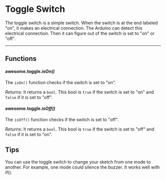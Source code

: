 # Toggle Switch

The toggle switch is a simple switch. When the switch is at the end labeled "on", it makes an electrical connection. The Arduino can detect this electrical connection. Then it can figure out of the switch is set to "on" or "off".

***

## Functions

#### awesome.toggle.*isOn()*

The `isOn()` function checks if the switch is set to "on".

*Returns:* It returns a `bool`. This bool is `true` if the switch is set to "on" and `false` if it is set to "off".

#### awesome.toggle.*isOff()*

The `isOff()` function checks if the switch is set to "off".

*Returns:* It returns a `bool`. This bool is `true` if the switch is set to "off" and `false` if it is set to "on".

## Tips
You can use the toggle switch to change your sketch from one mode to another. For example, one mode could silence the buzzer. It works well with if().
